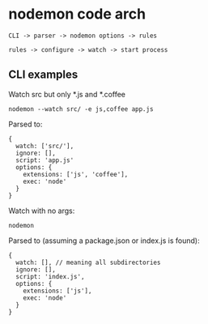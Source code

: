 # nodemon code arch

```
CLI -> parser -> nodemon options -> rules

rules -> configure -> watch -> start process
```

## CLI examples

Watch src but only *.js and *.coffee

    nodemon --watch src/ -e js,coffee app.js

Parsed to:

    {
      watch: ['src/'],
      ignore: [],
      script: 'app.js'
      options: {
        extensions: ['js', 'coffee'],
        exec: 'node'
      }
    }

Watch with no args:

    nodemon

Parsed to (assuming a package.json or index.js is found):

    {
      watch: [], // meaning all subdirectories
      ignore: [],
      script: 'index.js',
      options: {
        extensions: ['js'],
        exec: 'node'
      }
    }